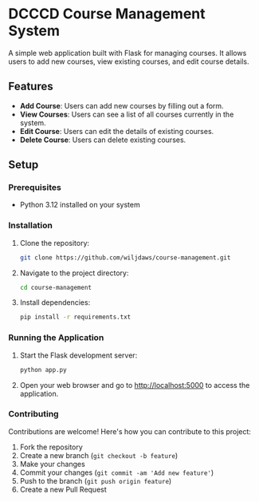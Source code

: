 # DCCCD Course Management System 

A simple web application built with Flask for managing courses. It allows users to add new courses, view existing courses, and edit course details.

## Features

- **Add Course**: Users can add new courses by filling out a form.
- **View Courses**: Users can see a list of all courses currently in the system.
- **Edit Course**: Users can edit the details of existing courses.
- **Delete Course**: Users can delete existing courses.

## Setup

### Prerequisites

- Python 3.12 installed on your system

### Installation

1. Clone the repository:

    ```bash
    git clone https://github.com/wiljdaws/course-management.git
    ```

2. Navigate to the project directory:

    ```bash
    cd course-management
    ```

3. Install dependencies:

    ```bash
    pip install -r requirements.txt
    ```

### Running the Application

1. Start the Flask development server:

    ```bash
    python app.py
    ```

2. Open your web browser and go to [http://localhost:5000](http://localhost:5000) to access the application.

### Contributing

Contributions are welcome! Here's how you can contribute to this project:

1. Fork the repository
2. Create a new branch (`git checkout -b feature`)
3. Make your changes
4. Commit your changes (`git commit -am 'Add new feature'`)
5. Push to the branch (`git push origin feature`)
6. Create a new Pull Request
